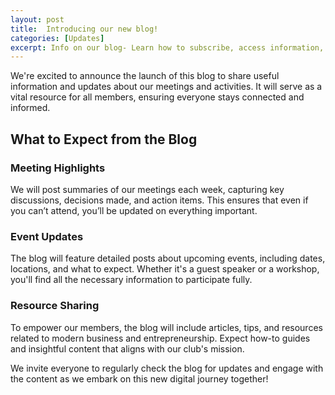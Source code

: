 ```yaml
---
layout: post
title:  Introducing our new blog!
categories: [Updates]
excerpt: Info on our blog- Learn how to subscribe, access information, and more!  We're excited to announce the launch of this blog to share useful information and updates about our meetings and activities. It will serve as...
---
```


We're excited to announce the launch of this blog to share useful information and updates about our meetings and activities. It will serve as a vital resource for all members, ensuring everyone stays connected and informed.

## What to Expect from the Blog

### Meeting Highlights  
We will post summaries of our meetings each week, capturing key discussions, decisions made, and action items. This ensures that even if you can’t attend, you’ll be updated on everything important.

### Event Updates  
The blog will feature detailed posts about upcoming events, including dates, locations, and what to expect. Whether it's a guest speaker or a workshop, you'll find all the necessary information to participate fully.

### Resource Sharing  
To empower our members, the blog will include articles, tips, and resources related to modern business and entrepreneurship. Expect how-to guides and insightful content that aligns with our club's mission.

We invite everyone to regularly check the blog for updates and engage with the content as we embark on this new digital journey together!